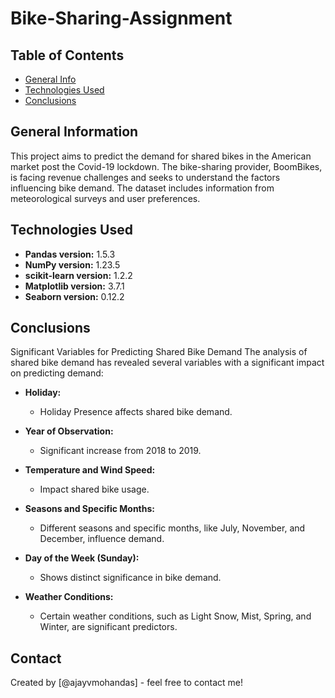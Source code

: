 # Bike-Sharing-Assignment


## Table of Contents
* [General Info](#general-information)
* [Technologies Used](#technologies-used)
* [Conclusions](#conclusions)


## General Information
This project aims to predict the demand for shared bikes in the American market post the Covid-19 lockdown. The bike-sharing provider, BoomBikes, is facing revenue challenges and seeks to understand the factors influencing bike demand. The dataset includes information from meteorological surveys and user preferences.


## Technologies Used
- **Pandas version:** 1.5.3
- **NumPy version:** 1.23.5
- **scikit-learn version:** 1.2.2
- **Matplotlib version:** 3.7.1
- **Seaborn version:** 0.12.2


## Conclusions
Significant Variables for Predicting Shared Bike Demand
The analysis of shared bike demand has revealed several variables with a significant impact on predicting demand:

- **Holiday:**
  - Holiday Presence affects shared bike demand.

- **Year of Observation:**
  - Significant increase from 2018 to 2019.

- **Temperature and Wind Speed:**
  - Impact shared bike usage.

- **Seasons and Specific Months:**
  - Different seasons and specific months, like July, November, and December, influence demand.

- **Day of the Week (Sunday):**
  - Shows distinct significance in bike demand.

- **Weather Conditions:**
  - Certain weather conditions, such as Light Snow, Mist, Spring, and Winter, are significant predictors.



## Contact
Created by [@ajayvmohandas] - feel free to contact me!

